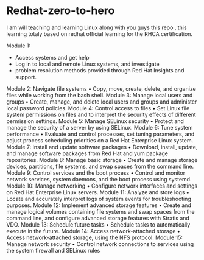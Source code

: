 # Redhat-zero-to-hero
I am will teaching and learning Linux along with you guys this repo , this learning totaly based on redhat official learning for the RHCA certification.

Module 1:

- Access systems and get help
- Log in to local and remote Linux systems, and investigate
- problem resolution methods provided through Red Hat Insights and support.

Module 2:
Navigate file systems
• Copy, move, create, delete, and organize files while working
from the bash shell.
Module 3:
Manage local users and groups
• Create, manage, and delete local users and groups and
administer local password policies.
Module 4:
Control access to files
• Set Linux file system permissions on files and to interpret the
security effects of different permission settings.
Module 5:
Manage SELinux security
• Protect and manage the security of a server by using SELinux.
Module 6:
Tune system performance
• Evaluate and control processes, set tuning parameters, and
adjust process scheduling priorities on a Red Hat Enterprise
Linux system.
Module 7:
Install and update software packages
• Download, install, update, and manage software packages from
Red Hat and yum package repositories.
Module 8:
Manage basic storage
• Create and manage storage devices, partitions, file systems, and
swap spaces from the command line.
Module 9:
Control services and the boot process
• Control and monitor network services, system daemons, and
the boot process using systemd.
Module 10:
Manage networking
• Configure network interfaces and settings on Red Hat
Enterprise Linux servers.
Module 11:
Analyze and store logs
• Locate and accurately interpret logs of system events for
troubleshooting purposes.
Module 12:
Implement advanced storage features
• Create and manage logical volumes containing file systems and
swap spaces from the command line, and configure advanced
storage features with Stratis and VDO.
Module 13:
Schedule future tasks
• Schedule tasks to automatically execute in the future.
Module 14:
Access network-attached storage
• Access network-attached storage, using the NFS protocol.
Module 15:
Manage network security
• Control network connections to services using the system
firewall and SELinux rules
